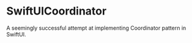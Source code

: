 # SwiftUICoordinator
A seemingly successful attempt at implementing Coordinator pattern in SwiftUI.
